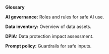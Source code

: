 <p><strong>Glossary</strong></p><p><b>AI governance:</b> Roles and rules for safe AI use.</p><p><b>Data inventory:</b> Overview of data assets.</p><p><b>DPIA:</b> Data protection impact assessment.</p><p><b>Prompt policy:</b> Guardrails for safe inputs.</p>